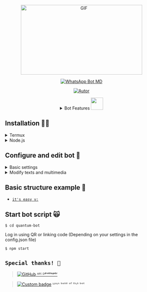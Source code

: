 <div align="center">
<p><img src="https://acegif.com/wp-content/gif/outerspace-51.gif" alt="GIF" width="400" height="230"></p><p><a href="https://tinyurl.com/Script-NK-BOT"><img title="WhatsApp-Bot-MD" src="https://img.shields.io/badge/-WHATSAPP--BOT--MD-green?colorA=%23ff0000&colorB=%23017e40&style=for-the-badge" alt="WhatsApp Bot MD"></a></p><p><a href="https://tinyurl.com/Neo-Kosmo"><img title="Autor" src="https://img.shields.io/badge/Autor-@NeKosmic-orange?style=for-the-badge&logo=github" alt="Autor"></a></p>

<details>
  <summary>Bot Features <img src="https://cbsnews1.cbsistatic.com/hub/i/2017/10/17/b34c14c8-750e-4afa-838d-ba9da0a3b042/171016-nasa-gravitational-waves-article.gif" width="40px"></summary>
  
| functions and commands | Y/N-Maybe |
| :--------------------: | :---: |
| Create Stickers | ✅ |
| Automatic Welcome | ✅ |
| Multi Language | ✅ |
| Jadibot | ✅ |
| Anti Links/Urls | ✅ |
| Anti Weird | ✅ |
| Anti Foreigners | ✅ |
| Anti Calls | ✅ |
| Anti Private | ✅ |
| Anti Spam(Command flood) | ✅ |
| Music/video download | ✅ |
| Public/Private Mode | ✅ |
| Editing Tools | ✅ |
| Games | ✅ |
| AI/Chat Bot | ✅ |
| Random Commands | ✅ |
| More features to come | ♻️ |
</details>
</div>

## Installation  🧑‍💻
  <details><summary>Termux</summary>
    
  [_>] *Copy and paste line by line into termux for installation. it can also be used on systems based on Debian and Ubuntu.*
    
```
~$ apt update && apt upgrade -y

~$ apt install nodejs git libwebp ffmpeg imagemagick yarn -y

~$ git clone https://github.com/NeoKode/quantum-bot

~$ cd quantum-bot

~$ yarn

~$ npm i
```
</details>

<details><summary>Node.js</summary>
  
  [_>] *This bot is developed in JavaScript and is compatible with any Node.js service for its execution.*

- Android/iPhone
- PC/RDP/VPS
- Host/Virtual machines 

</details>

## Configure and edit bot 🔧
  <details><summary>Basic settings</summary>
    
  [File package.json](https://github.com/NeoKode/quantum-bot/blob/main/package.json)
    
```javascript
Note: avoid using special characters when editing the package.json, example: !, @, #, $, %, ^, &, *, etc.
{
"name": "Quantum_Bot", //If you want you can change the name of the project :D

...

"author": {
"name": "Matt_Mdz" //Here enter your name or nickname!
},

...

}
```
  
  [File config.json](https://github.com/NeoKode/quantum-bot/blob/main/config.json)
    
```javascript
{
"Prefijo": ".", //You can change the value with symbols, letters or special characters.
	
"MultiIdioma": [ //Multi language setting
true, //You can change to false if you want to define your language or leave it as is
"" //If you put false in the first element, here you can indicate your language, such as: "es", "en", "id", "pt"
],
	
"Propietario": [ //Owner information and adjustment 
[
"51991378809", //Primary owner number 
"Matt_Mdz", //Name or nickname
true //You can use all functions
],
[
"51999999999", //Here you can add your other or trusted numbers 
"you", //Nickname
false //Can you control the bot?
]
],
	
"OptConn": [ //Connection option 
"Whatsapp", //Main bot on WhatsApp
"+ " //Full bot number including prefix (If you do not enter the number when starting the bot, it generates a QR code, otherwise the 8-digit linking code)
],
	
"LocPref": "51", //Prefix of your current country (optional)
	
"NombreDelBot": "QUANTUM-BOT", //Name of your bot
	
"MinimoDeUsuarios": 3, //If you join your bot to a group and it does not meet this number of members, the bot will not respond at all
	
"Limits": { //Adjustment of user limits 
"gms": 10, //For game commands 
"dls": 20, //For download commands
"rdm": 30 //For random commands 
},
	
"Blacklist": ["20","90", ""], //Here you can add telephone prefixes or complete specific numbers that you think are bad

"AntiFlood": "low" //Adjust the bot's strictness against spam and usage requests: options are "low", "medium", and "extreme"
	
"WlcLink": "", //You can put any link, You can see this in the automatic welcome messages 
	
"FakeServer": false, //This was used in repl.co and uptime-robot (I currently don't know of any similar method)
	
"recursion": false //Activate works recursively to the main executor. 
}
```
</details>

<details><summary>Modify texts and multimedia</summary>
  
  * [Text files](https://github.com/NeoKode/quantum-bot/tree/main/lib/idiomas)
Here you can modify most texts by language, available languages: (Español, English, Bahasa Indonesia, Português)

  * [Media files](https://github.com/NeoKode/quantum-bot/tree/main/multimedia)
Here you can modify some images.
</details>

## Basic structure example 💅
* [`it's easy v:`](https://github.com/NeoKode/quantum-bot/blob/main/lib/waCmd/%40NeKosmic)

## Start bot script 🙀
```
$ cd quantum-bot
```
Log in using QR or linking code (Depending on your settings in the config.json file)

```
$ npm start 
```

## ```Special thanks! 🗿```

> <a href="https://github.com/adiwajshing/"><img alt="GitHub" src="https://img.shields.io/badge/adiwajshing/Baileys%20-%23121011.svg?&style=for-the-badge&logo=github&logoColor=white"> ᴬᴾᴵ ᴰᵉᵛᵉˡᵒᵖᵉʳ 

> [![Custom badge](https://img.shields.io/badge/MhankBarBar-Termux|Wabot-000000?style=for-the-badge)](https://github.com/MhankBarBar/termux-wabot)
 ᴹᵃᶦⁿ ᵇᵃˢᵉ ᵒᶠ ᵗʰᶦˢ ᵇᵒᵗ
